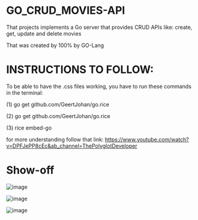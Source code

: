 # GO_CRUD_MOVIES-API

That projects implements a Go server that provides CRUD APIs like: create, get, update and delete movies

That was created by 100% by GO-Lang


# INSTRUCTIONS TO FOLLOW:

To be able to have the .css files working, you have to run these commands in the terminal:

(1) go get github.com/GeertJohan/go.rice

(2) go get github.com/GeertJohan/go.rice

(3) rice embed-go

for more understanding follow that link: https://www.youtube.com/watch?v=DPFJePP8cEc&ab_channel=ThePolyglotDeveloper

# Show-off
![image](https://user-images.githubusercontent.com/61433385/182921807-d880f637-e456-41f8-810a-602f2cee8ebf.png)

![image](https://user-images.githubusercontent.com/61433385/182921853-1d743de7-d762-449b-9705-00f953186165.png)

![image](https://user-images.githubusercontent.com/61433385/182921969-8afe7bc9-1b10-416b-a081-c8beec82dce3.png)
